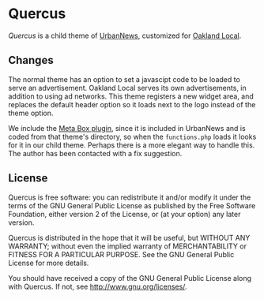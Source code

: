 # Quercus
*Quercus* is a child theme of [UrbanNews](http://interi.org/go/urbannews/), customized for [Oakland Local](http://oaklandlocal.com).

## Changes

The normal theme has an option to set a javascipt code to be loaded to serve an advertisement. Oakland Local serves its own advertisements, in addition to using ad networks. This theme registers a new widget area, and replaces the default header option so it loads next to the logo instead of the theme option.

We include the [Meta Box plugin](http://www.deluxeblogtips.com/meta-box/), since it is included in UrbanNews and is coded from that theme's directory, so when the ```functions.php``` loads it looks for it in our child theme. Perhaps there is a more elegant way to handle this. The author has been contacted with a fix suggestion.

## License

Quercus is free software: you can redistribute it and/or modify it under the terms of the GNU General Public License as published by the Free Software Foundation, either version 2 of the License, or (at your option) any later version.

Quercus is distributed in the hope that it will be useful, but WITHOUT ANY WARRANTY; without even the implied warranty of MERCHANTABILITY or FITNESS FOR A PARTICULAR PURPOSE. See the GNU General Public License for more details.

You should have received a copy of the GNU General Public License along with Quercus. If not, see http://www.gnu.org/licenses/.
